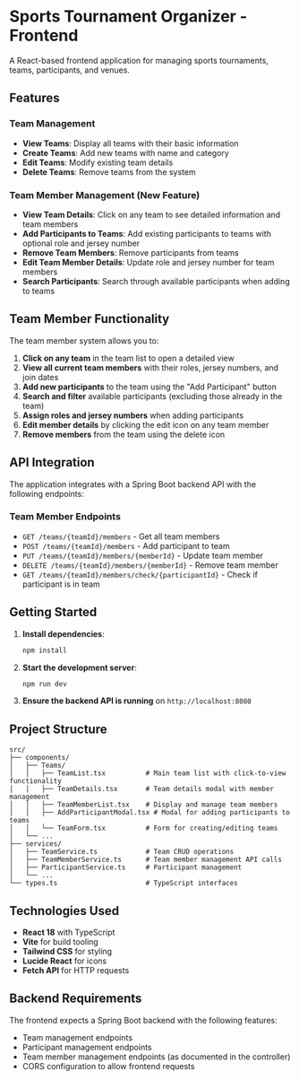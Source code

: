 # Sports Tournament Organizer - Frontend

A React-based frontend application for managing sports tournaments, teams, participants, and venues.

## Features

### Team Management
- **View Teams**: Display all teams with their basic information
- **Create Teams**: Add new teams with name and category
- **Edit Teams**: Modify existing team details
- **Delete Teams**: Remove teams from the system

### Team Member Management (New Feature)
- **View Team Details**: Click on any team to see detailed information and team members
- **Add Participants to Teams**: Add existing participants to teams with optional role and jersey number
- **Remove Team Members**: Remove participants from teams
- **Edit Team Member Details**: Update role and jersey number for team members
- **Search Participants**: Search through available participants when adding to teams

## Team Member Functionality

The team member system allows you to:

1. **Click on any team** in the team list to open a detailed view
2. **View all current team members** with their roles, jersey numbers, and join dates
3. **Add new participants** to the team using the "Add Participant" button
4. **Search and filter** available participants (excluding those already in the team)
5. **Assign roles and jersey numbers** when adding participants
6. **Edit member details** by clicking the edit icon on any team member
7. **Remove members** from the team using the delete icon

## API Integration

The application integrates with a Spring Boot backend API with the following endpoints:

### Team Member Endpoints
- `GET /teams/{teamId}/members` - Get all team members
- `POST /teams/{teamId}/members` - Add participant to team
- `PUT /teams/{teamId}/members/{memberId}` - Update team member
- `DELETE /teams/{teamId}/members/{memberId}` - Remove team member
- `GET /teams/{teamId}/members/check/{participantId}` - Check if participant is in team

## Getting Started

1. **Install dependencies**:
   ```bash
   npm install
   ```

2. **Start the development server**:
   ```bash
   npm run dev
   ```

3. **Ensure the backend API is running** on `http://localhost:8080`

## Project Structure

```
src/
├── components/
│   ├── Teams/
│   │   ├── TeamList.tsx          # Main team list with click-to-view functionality
│   │   ├── TeamDetails.tsx       # Team details modal with member management
│   │   ├── TeamMemberList.tsx    # Display and manage team members
│   │   ├── AddParticipantModal.tsx # Modal for adding participants to teams
│   │   └── TeamForm.tsx          # Form for creating/editing teams
│   └── ...
├── services/
│   ├── TeamService.ts            # Team CRUD operations
│   ├── TeamMemberService.ts      # Team member management API calls
│   ├── ParticipantService.ts     # Participant management
│   └── ...
└── types.ts                      # TypeScript interfaces
```

## Technologies Used

- **React 18** with TypeScript
- **Vite** for build tooling
- **Tailwind CSS** for styling
- **Lucide React** for icons
- **Fetch API** for HTTP requests

## Backend Requirements

The frontend expects a Spring Boot backend with the following features:
- Team management endpoints
- Participant management endpoints
- Team member management endpoints (as documented in the controller)
- CORS configuration to allow frontend requests 